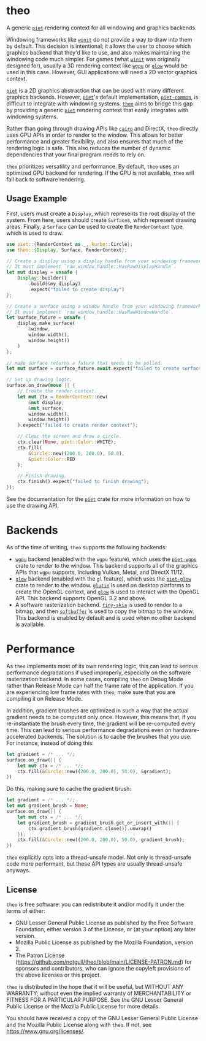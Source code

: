 # theo

A generic [`piet`] rendering context for all windowing and graphics backends.

Windowing frameworks like [`winit`] do not provide a way to draw into them by default. This decision is intentional; it allows the user to choose which graphics backend that they'd like to use, and also makes maintaining the windowing code much simpler. For games (what [`winit`] was originally designed for), usually a 3D rendering context like [`wgpu`] or [`glow`] would be used in this case. However, GUI applications will need a 2D vector graphics context.

[`piet`] is a 2D graphics abstraction that can be used with many different graphics backends. However, [`piet`]'s default implementation, [`piet-common`], is difficult to integrate with windowing systems. [`theo`] aims to bridge this gap by providing a generic [`piet`] rendering context that easily integrates with windowing systems.

Rather than going through drawing APIs like [`cairo`] and DirectX, `theo` directly uses GPU APIs in order to render to the window. This allows for better performance and greater flexibility, and also ensures that much of the rendering logic is safe. This also reduces the number of dynamic dependencies that your final program needs to rely on.

`theo` prioritizes versatility and performance. By default, `theo` uses an optimized GPU backend for rendering. If the GPU is not available, `theo` will fall back to software rendering.

## Usage Example

First, users must create a `Display`, which represents the root display of the system. From here, users should create `Surface`s, which represent drawing areas. Finally, a `Surface` can be used to create the `RenderContext` type, which is used to draw.

```rust
use piet::{RenderContext as _, kurbo::Circle};
use theo::{Display, Surface, RenderContext};

// Create a display using a display handle from your windowing framework.
// It must implement `raw_window_handle::HasRawDisplayHandle`.
let mut display = unsafe {
    Display::builder()
        .build(&my_display)
        .expect("failed to create display")
};

// Create a surface using a window handle from your windowing framework.
// It must implement `raw_window_handle::HasRawWindowHandle`.
let surface_future = unsafe {
    display.make_surface(
        &window,
        window.width(),
        window.height()
    )
};

// make_surface returns a future that needs to be polled.
let mut surface = surface_future.await.expect("failed to create surface");

// Set up drawing logic.
surface.on_draw(move || {
    // Create the render context.
    let mut ctx = RenderContext::new(
        &mut display,
        &mut surface,
        window.width(),
        window.height()
    ).expect("failed to create render context");

    // Clear the screen and draw a circle.
    ctx.clear(None, piet::Color::WHITE);
    ctx.fill(
        &Circle::new((200.0, 200.0), 50.0),
        &piet::Color::RED
    );

    // Finish drawing.
    ctx.finish().expect("failed to finish drawing");
});
```

See the documentation for the [`piet`] crate for more information on how to use the drawing API.

# Backends

As of the time of writing, `theo` supports the following backends:

- [`wgpu`] backend (enabled with the `wgpu` feature), which uses the [`piet-wgpu`] crate to render to the window. This backend supports all of the graphics APIs that `wgpu` supports, including Vulkan, Metal, and DirectX 11/12.
- [`glow`] backend (enabled with the `gl` feature), which uses the [`piet-glow`] crate to render to the window. [`glutin`] is used on desktop platforms to create the OpenGL context, and [`glow`] is used to interact with the OpenGL API. This backend supports OpenGL 3.2 and above.
- A software rasterization backend. [`tiny-skia`] is used to render to a bitmap, and then [`softbuffer`] is used to copy the bitmap to the window. This backend is enabled by default and is used when no other backend is available.

# Performance

As `theo` implements most of its own rendering logic, this can lead to serious performance degradations if used improperly, especially on the software rasterization backend. In some cases, compiling `theo` on Debug Mode rather than Release Mode can half the frame rate of the application. If you are experiencing low frame rates with `theo`, make sure that you are compiling it on Release Mode.

In addition, gradient brushes are optimized in such a way that the actual gradient needs to be computed only once. However, this means that, if you re-instantiate the brush every time, the gradient will be re-computed every time. This can lead to serious performance degradations even on hardware-accelerated backends. The solution is to cache the brushes that you use. For instance, instead of doing this:

```rust
let gradient = /* ... */;
surface.on_draw(|| {
    let mut ctx = /* ... */;
    ctx.fill(&Circle::new((200.0, 200.0), 50.0), &gradient);
})
```

Do this, making sure to cache the gradient brush:

```rust
let gradient = /* ... */;
let mut gradient_brush = None;
surface.on_draw(|| {
    let mut ctx = /* ... */;
    let gradient_brush = gradient_brush.get_or_insert_with(|| {
        ctx.gradient_brush(gradient.clone()).unwrap()
    });
    ctx.fill(&Circle::new((200.0, 200.0), 50.0), gradient_brush);
})
```

`theo` explicitly opts into a thread-unsafe model. Not only is thread-unsafe code more performant, but these API types are usually thread-unsafe anyways.

[`cairo`]: https://www.cairographics.org/
[`softbuffer`]: https://crates.io/crates/softbuffer
[`tiny-skia`]: https://crates.io/crates/tiny-skia
[`piet-wgpu`]: https://crates.io/crates/piet-wgpu
[`piet-glow`]: https://crates.io/crates/piet-glow
[`glutin`]: https://crates.io/crates/glutin
[`piet`]: https://crates.io/crates/piet
[`piet-common`]: https://crates.io/crates/piet-common
[`winit`]: https://crates.io/crates/winit
[`wgpu`]: https://crates.io/crates/wgpu
[`glow`]: https://crates.io/crates/glow
[`theo`]: https://crates.io/crates/theo

## License

`theo` is free software: you can redistribute it and/or modify it under the terms of
either:

* GNU Lesser General Public License as published by the Free Software Foundation, either
version 3 of the License, or (at your option) any later version.
* Mozilla Public License as published by the Mozilla Foundation, version 2.
* The Patron License (https://github.com/notgull/theo/blob/main/LICENSE-PATRON.md) for sponsors and contributors, who can ignore the copyleft provisions of the above licenses or this project.

`theo` is distributed in the hope that it will be useful, but WITHOUT ANY WARRANTY;
without even the implied warranty of MERCHANTABILITY or FITNESS FOR A PARTICULAR PURPOSE.
See the GNU Lesser General Public License or the Mozilla Public License for more details.

You should have received a copy of the GNU Lesser General Public License and the Mozilla
Public License along with `theo`. If not, see <https://www.gnu.org/licenses/>.